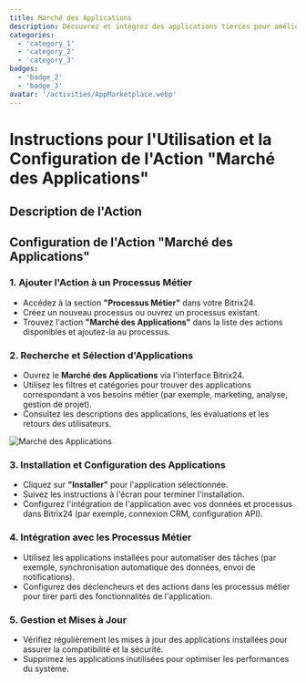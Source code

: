 ```yaml
---
title: Marché des Applications
description: Découvrez et intégrez des applications tierces pour améliorer votre entreprise.
categories: 
  - 'category_1'
  - 'category_2'
  - 'category_3'
badges: 
  - 'badge_2'
  - 'badge_3'
avatar: '/activities/AppMarketplace.webp'
---
```

# Instructions pour l'Utilisation et la Configuration de l'Action "Marché des Applications"

## Description de l'Action

## **Configuration de l'Action "Marché des Applications"**

### 1. Ajouter l'Action à un Processus Métier
- Accédez à la section **"Processus Métier"** dans votre Bitrix24.
- Créez un nouveau processus ou ouvrez un processus existant.
- Trouvez l'action **"Marché des Applications"** dans la liste des actions disponibles et ajoutez-la au processus.

### 2. Recherche et Sélection d'Applications
- Ouvrez le **Marché des Applications** via l'interface Bitrix24.
- Utilisez les filtres et catégories pour trouver des applications correspondant à vos besoins métier (par exemple, marketing, analyse, gestion de projet).
- Consultez les descriptions des applications, les évaluations et les retours des utilisateurs.

![Marché des Applications](/activities/AppMarketplace.webp)

### 3. Installation et Configuration des Applications
- Cliquez sur **"Installer"** pour l'application sélectionnée.
- Suivez les instructions à l'écran pour terminer l'installation.
- Configurez l'intégration de l'application avec vos données et processus dans Bitrix24 (par exemple, connexion CRM, configuration API).

### 4. Intégration avec les Processus Métier
- Utilisez les applications installées pour automatiser des tâches (par exemple, synchronisation automatique des données, envoi de notifications).
- Configurez des déclencheurs et des actions dans les processus métier pour tirer parti des fonctionnalités de l'application.

### 5. Gestion et Mises à Jour
- Vérifiez régulièrement les mises à jour des applications installées pour assurer la compatibilité et la sécurité.
- Supprimez les applications inutilisées pour optimiser les performances du système.
